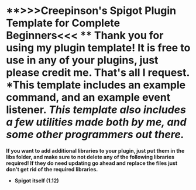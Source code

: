 **>>>Creepinson's Spigot Plugin Template for Complete Beginners<<< **
**Thank you for using my plugin template! It is free to use in any of your plugins, just please credit me. That's all I request.**
*This template includes an example command, and an example event listener.
*This template also includes a few utilities made both by me, and some other programmers out there.*
==============================================================

**If you want to add additional libraries to your plugin, just put them in the libs folder, and make sure to not delete any of the following libraries required! If they do need updating go ahead and replace the files just don't get rid of the required libraries.**
- **Spigot itself (1.12)**


